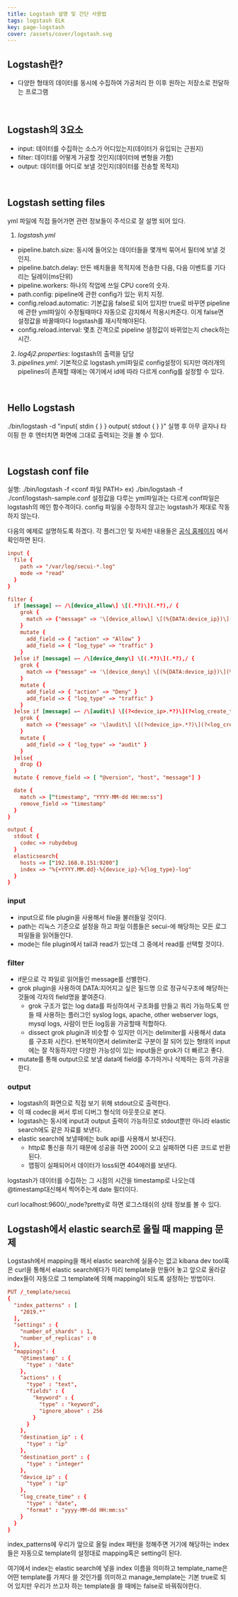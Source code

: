 ```yaml
---
title: Logstash 설명 및 간단 사용법
tags: logstash ELK
key: page-logstash
cover: /assets/cover/logstash.svg
---
```


## Logstash란?

* 다양한 형태의 데이터를 동시에 수집하여 가공처리 한 이후 원하는 저장소로 전달하는 프로그램

<br>

## Logstash의 3요소

* input: 데이터를 수집하는 소스가 어디있는지(데이터가 유입되는 근원지)
* filter: 데이터를 어떻게 가공할 것인지(데이터에 변형을 가함)
* output: 데이터를 어디로 보낼 것인지(데이터를 전송할 목적지)

<br>

## Logstash setting files

yml 파일에 직접 들어가면 관련 정보들이 주석으로 잘 설명 되어 있다.

1. *logstash.yml*
  * pipeline.batch.size: 동시에 들어오는 데이터들을 몇개씩 묶어서 필터에 보낼 것인지.
  * pipeline.batch.delay: 만든 배치들을 목적지에 전송한 다음, 다음 이벤트를 기다리는 딜레이(ms단위)
  * pipeline.workers: 하나의 작업에 쓰일 CPU core의 숫자.
  * path.config: pipeline에 관한 config가 있는 위치 지정.
  * config.reload.automatic: 기본값음 false로 되어 있지만 true로 바꾸면 pipeline에 관한 yml파일이 수정될때마다 자동으로 감지해서 적용시켜준다. 이게 false면 설정값을 바꿀때마다 logstash를 재시작해야된다.
  * config.reload.interval: 몇초 간격으로 pipeline 설정값이 바뀌었는지 check하는 시간.
2. *log4j2.properties*: logstash의 출력을 담당
3. *pipelines.yml*: 기본적으로 logstash.yml파일로 config설정이 되지만 여러개의 pipelines이 존재할 때에는 여기에서 id에 따라 다르게 config를 설정할 수 있다.

<br>

## Hello Logstash

./bin/logstash -d "input{ stdin { } } output{ stdout { } }"
실행 후 아무 글자나 타이핑 한 후 엔터치면 화면에 그대로 출력되는 것을 볼 수 있다.

<br>

## Logstash conf file

실행: ./bin/logstash -f <conf 파일 PATH> ex) ./bin/logstash -f ./conf/logstash-sample.conf
설정값을 다루는 yml파일과는 다르게 conf파일은 logstash의 메인 함수격이다.
config 파일을 수정하지 않고는 logstash가 제대로 작동하지 않는다.

다음의 예제로 설명하도록 하겠다.
각 플러그인 및 자세한 내용들은 [공식 홈페이지](https://www.elastic.co/guide/en/logstash/master/index.html) 에서 확인하면 된다.

```conf
input {
  file {
    path => "/var/log/secui-*.log"
    mode => "read"
  }
}

filter {
  if [message] =~ /\[device_allow\] \[(.*?)\](.*?),/ {
    grok {
      match => {"message" => '\[device_allow\] \[(%{DATA:device_ip})\](%{DATA:log_create_time}),(%{DATA:log_end_time}),(?:.*?),(?:.*?),(%{DATA:policy_id}),(?:.*?),(%{DATA:source_ip}),(?:.*?),(%{DATA:source_port}),(%{DATA:destination_ip}),(%{DATA:destination_port}),(%{DATA:service}),'}
    }
    mutate {
      add_field => { "action" => "Allow" }
      add_field => { "log_type" => "traffic" }
    }
  }else if [message] =~ /\[device_deny\] \[(.*?)\](.*?),/ {
    grok {
      match => {"message" => '\[device_deny\] \[(%{DATA:device_ip})\](%{DATA:log_create_time}),(%{DATA:log_end_time}),(?:.*?),(?:.*?),(%{DATA:policy_id}),(?:.*?),(%{DATA:source_ip}),(?:.*?),(%{DATA:source_port}),(%{DATA:destination_ip}),(%{DATA:destination_port}),(%{DATA:service}),'}
    }
    mutate {
      add_field => { "action" => "Deny" }
      add_field => { "log_type" => "traffic" }
    }
  }else if [message] =~ /\[audit\] \[(?<device_ip>.*?)\](?<log_create_time>.*?),(?<device_name>.*?),(?<modify_user>.*?),(?<modefy_user_ip>.*?),(?:.*?),(?:.*?),firewall apply/ {
    grok {
      match => {"message" => '\[audit\] \[(?<device_ip>.*?)\](?<log_create_time>.*?),(?<device_name>.*?),(?<modify_user>.*?),(?<modefy_user_ip>.*?),(?:.*?),(?:.*?),firewall apply'}
    }
    mutate {
      add_field => { "log_type" => "audit" }
    }
  }else{
    drop {}
  }
  mutate { remove_field => [ "@version", "host", "message"] }

  date {
    match => ["timestamp", "YYYY-MM-dd HH:mm:ss"]
    remove_field => "timestamp"
  }
}

output {
  stdout {
    codec => rubydebug
  }
  elasticsearch{
    hosts => ["192.168.0.151:9200"]	
    index => "%{+YYYY.MM.dd}-%{device_ip}-%{log_type}-log"
  }
}
```

### input

* input으로 file plugin을 사용해서 file을 불러들일 것이다.
* path는 리눅스 기준으로 설정을 하고 파일 이름들은 secui-에 해당하는 모든 로그 파일들을 읽어들인다.
* mode는 file plugin에서 tail과 read가 있는데 그 중에서 read를 선택할 것이다.


### filter

* if문으로 각 파일로 읽어들인 message를 선별한다.
* grok plugin을 사용하여 DATA:지어지고 싶은 필드명 으로 정규식구조에 해당하는 것들에 각자의 field명을 붙여준다.
  *  grok
구조가 없는 log data를 파싱하여서 구조화를 만들고 쿼리 가능하도록 만들 때 사용하는 플러그인
syslog logs, apache, other webserver logs, mysql logs, 사람이 만든 log등을 가공할때 적합하다.
  * dissect
grok plugin과 비슷할 수 있지만 이거는 delimiter를 사용해서 data를 구조화 시킨다.
반복적이면서 delimiter로 구분이 잘 되어 있는 형태의 input에는 잘 작동하지만 다양한 가능성이 있는 input들은 grok가 더 빠르고 좋다.
* mutate를 통해 output으로 보낼 data에 field를 추가하거나 삭제하는 등의 가공을 한다.


### output

* logstash의 화면으로 직접 보기 위해 stdout으로 출력한다.
* 이 때 codec을 써서 루비 디버그 형식의 아웃풋으로 본다.
* logstash는 동시에 input과 output 출력이 가능하므로 stdout뿐만 아니라 elastic search에도 같은 자료를 보낸다.
* elastic search에 보낼때에는 bulk api를 사용해서 보내진다.
  * http로 통신을 하기 때문에 성공을 하면 200이 오고 실패하면 다른 코드로 반환된다.
  * 맵핑이 실패되어서 데이터가 loss되면 404에러를 보낸다.

logstash가 데이터를 수집하는 그 시점의 시간을 timestamp로 나오는데 @timestamp대신해서 찍어주는게 date 필터이다.

curl localhost:9600/_node?pretty로 하면 로그스태쉬의 상태 정보를 볼 수 있다.

## Logstash에서 elastic search로 올릴 때 mapping 문제

Logstash에서 mapping을 해서 elastic search에 실을수는 없고 kibana dev tool혹은 curl을 통해서 elastic search에다가 미리 template을 만들어 놓고
앞으로 올라갈 index들이 자동으로 그 template에 의해 mapping이 되도록 설정하는 방법이다.
```conf
PUT /_template/secui
{
  "index_patterns" : [
    "2019.*"
  ],
  "settings" : {
    "number_of_shards" : 1,
    "number_of_replicas" : 0
  },
  "mappings": {
    "@timestamp" : {
      "type" : "date"
    },
    "actions" : {
      "type" : "text",
      "fields" : {
        "keyword" : {
          "type" : "keyword",
          "ignore_above" : 256
        }
      }
    },
    "destination_ip" : {
      "type" : "ip"
    },
    "destination_port" : {
      "type" : "integer"
    },
    "device_ip" : {
      "type" : "ip"
    },
    "log_create_time" : {
      "type" : "date",
      "format" : "yyyy-MM-dd HH:mm:ss"
    }
  }
}
```

index_patterns에 우리가 앞으로 올릴 index 패턴을 정해주면 거기에 해당하는 index들은 자동으로 template의 설정대로 mapping혹은 setting이 된다.


여기에서 index는 elastic search에 넣을 index 이름을 의미하고
template_name은 어떤 template를 가져다 쓸 것인가를 의미하고
manage_template는 기본 true로 되어 있지만 우리가 쓰고자 하는 template을 쓸 때에는 false로 바꿔줘야한다.